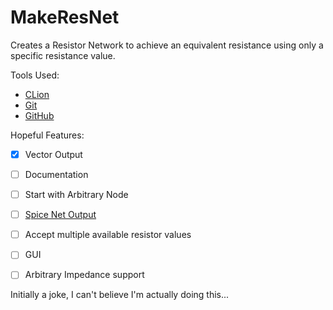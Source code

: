 # MakeResNet
Creates a Resistor Network to achieve an equivalent resistance using only a specific resistance value.

Tools Used:
  + [CLion](https://www.jetbrains.com/clion/)
  + [Git](https://git-scm.com)
  + [GitHub](https://github.com)
  
Hopeful Features:
  - [x] Vector Output
  - [ ] Documentation
  - [ ] Start with Arbitrary Node
  - [ ] [Spice Net Output](http://bwrcs.eecs.berkeley.edu/Classes/IcBook/SPICE/)
  - [ ] Accept multiple available resistor values
  - [ ] GUI
  - [ ] Arbitrary Impedance support


Initially a joke, I can't believe I'm actually doing this...
